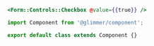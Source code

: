 ```hbs template
<Form::Controls::Checkbox @value={{true}} />
```

```js component
import Component from '@glimmer/component';

export default class extends Component {}
```
